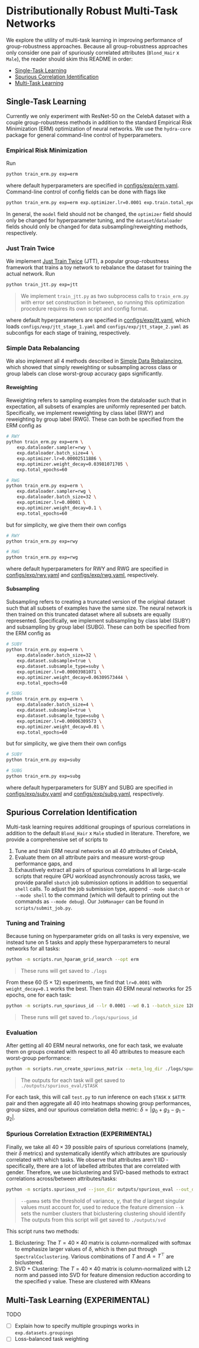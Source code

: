 # Distributionally Robust Multi-Task Networks

We explore the utility of multi-task learning in improving performance of group-robustness approaches. Because all group-robustness approaches only consider one pair of spuriously correlated attributes (`Blond_Hair` x `Male`), the reader should skim this README in order:
- [Single-Task Learning](#single-task-learning)
- [Spurious Correlation Identification](#spurious-correlation-identification)
- [Multi-Task Learning](#multi-task-learning)

## Single-Task Learning
Currently we only experiment with ResNet-50 on the CelebA dataset with a couple group-robustness methods in addition to the standard Empirical Risk Minimization (ERM) optimization of neural networks. We use the `hydra-core` package for  general command-line control of hyperparameters.

### Empirical Risk Minimization
Run
```bash
python train_erm.py exp=erm
```
where default hyperparameters are specified in [configs/exp/erm.yaml](https://github.com/vliu15/mml-robustness/blob/main/configs/exp/erm.yaml). Command-line control of config fields can be done with flags like
```bash
python train_erm.py exp=erm exp.optimizer.lr=0.0001 exp.train.total_epochs=50
```
In general, the `model` field should not be changed, the `optimizer` field should only be changed for hyperparameter tuning, and the `dataset`/`dataloader` fields should only be changed for data subsampling/reweighting methods, respectively.

### Just Train Twice
We implement [Just Train Twice](https://arxiv.org/abs/2107.09044) (JTT), a popular group-robustness framework that trains a toy network to rebalance the dataset for training the actual network. Run
```bash
python train_jtt.py exp=jtt
```
> We implement `train_jtt.py` as two subprocess calls to `train_erm.py` with error set construction in between, so running this optimization procedure requires its own script and config format.

where default hyperparameters are specified in [configs/exp/jtt.yaml](https://github.com/vliu15/mml-robustness/blob/main/configs/exp/jtt.yaml), which loads `configs/exp/jtt_stage_1.yaml` and `configs/exp/jtt_stage_2.yaml` as subconfigs for each stage of training, respectively.

### Simple Data Rebalancing
We also implement all 4 methods described in [Simple Data Rebalancing](https://arxiv.org/abs/2110.14503), which showed that simply reweighting or subsampling across class or group labels can close worst-group accuracy gaps significantly.

#### Reweighting
Reweighting refers to sampling examples from the dataloader such that in expectation, all subsets of examples are uniformly represented per batch. Specifically, we implement reweighting by class label (RWY) and reweighting by group label (RWG). These can both be specified from the ERM config as
```bash
# RWY
python train_erm.py exp=erm \
    exp.dataloader.sampler=rwy \
    exp.dataloader.batch_size=4 \
    exp.optimizer.lr=0.00002511886 \
    exp.optimizer.weight_decay=0.03981071705 \
    exp.total_epochs=60

# RWG
python train_erm.py exp=erm \
    exp.dataloader.sampler=rwg \
    exp.dataloader.batch_size=32 \
    exp.optimizer.lr=0.00001 \
    exp.optimizer.weight_decay=0.1 \
    exp.total_epochs=60
```
but for simplicity, we give them their own configs
```bash
# RWY
python train_erm.py exp=rwy

# RWG
python train_erm.py exp=rwg
```
where default hyperparameters for RWY and RWG are specified in [configs/exp/rwy.yaml](https://github.com/vliu15/mml-robustness/blob/main/configs/exp/rwy.yaml) and [configs/exp/rwg.yaml](https://github.com/vliu15/mml-robustness/blob/main/configs/exp/rwg.yaml), respectively.

#### Subsampling
Subsampling refers to creating a truncated version of the original dataset such that all subsets of examples have the same size. The neural network is then trained on this truncated dataset where all subsets are equally represented. Specifically, we implement subsampling by class label (SUBY) and subsampling by group label (SUBG). These can both be specified from the ERM config as
```bash
# SUBY
python train_erm.py exp=erm \
    exp.dataloader.batch_size=32 \
    exp.dataset.subsample=true \
    exp.dataset.subsample_type=suby \
    exp.optimizer.lr=0.00003981071 \
    exp.optimizer.weight_decay=0.06309573444 \
    exp.total_epochs=60

# SUBG
python train_erm.py exp=erm \
    exp.dataloader.batch_size=4 \
    exp.dataset.subsample=true \
    exp.dataset.subsample_type=subg \
    exp.optimizer.lr=0.00006309573 \
    exp.optimizer.weight_decay=0.01 \
    exp.total_epochs=60
```
but for simplicity, we give them their own configs
```bash
# SUBY
python train_erm.py exp=suby

# SUBG
python train_erm.py exp=subg
```
where default hyperparameters for SUBY and SUBG are specified in [configs/exp/suby.yaml](https://github.com/vliu15/mml-robustness/blob/main/configs/exp/suby.yaml) and [configs/exp/subg.yaml](https://github.com/vliu15/mml-robustness/blob/main/configs/exp/subg.yaml), respectively.

## Spurious Correlation Identification
Multi-task learning requires additional groupings of spurious correlations in addition to the default `Blond_Hair` x `Male` studied in literature. Therefore, we provide a comprehensive set of scripts to
1. Tune and train ERM neural networks on all 40 attributes of CelebA,
2. Evaluate them on all attribute pairs and measure worst-group performance gaps, and
3. Exhaustively extract all pairs of spurious correlations
In all large-scale scripts that require GPU workload asynchronously across tasks, we provide parallel `sbatch` job submission options in addition to sequential `shell` calls. To adjust the job submission type, append `--mode sbatch` or `--mode shell` to the command (which will default to printing out the commands as `--mode debug`). Our `JobManager` can be found in `scripts/submit_job.py`.

### Tuning and Training
Because tuning on hyperparameter grids on all tasks is very expensive, we instead tune on 5 tasks and apply these hyperparameters to neural networks for all tasks:
```bash
python -m scripts.run_hparam_grid_search --opt erm
```
> These runs will get saved to `./logs`

From these 60 ($5 \times 12$) experiments, we find that `lr=0.0001` with `weight_decay=0.1` works the best. Then train 40 ERM neural networks for 25 epochs, one for each task:
```bash
python -m scripts.run_spurious_id --lr 0.0001 --wd 0.1 --batch_size 128 --epochs 25 --mode sbatch
```
> These runs will get saved to`./logs/spurious_id`

### Evaluation
After getting all 40 ERM neural networks, one for each task, we evaluate them on groups created with respect to all 40 attributes to measure each worst-group performance:
```bash
python -m scripts.run_create_spurious_matrix --meta_log_dir ./logs/spurious_id --json_dir ./outputs/spurious_eval --mode sbatch
```
> The outputs for each task will get saved to `./outputs/spurious_eval/$TASK`

For each task, this will call `test.py` to run inference on each `$TASK` x `$ATTR` pair and then aggregate all 40 into heatmaps showing group performances, group sizes, and our spurious correlation delta metric: $\delta = |g_0 + g_3 - g_1 - g_2|$.

### Spurious Correlation Extraction (EXPERIMENTAL)
Finally, we take all $40 \times 39$ possible pairs of spurious correlations (namely, their $\delta$ metrics) and systematically identify which attributes are spuriously correlated with which tasks. We observe that attributes aren't IID - specifically, there are a lot of labelled attributes that are correlated with gender. Therefore, we use biclustering and SVD-based methods to extract correlations across/between attributes/tasks:
```bash
python -m scripts.spurious_svd --json_dir outputs/spurious_eval --out_dir outputs/svd --gamma 0.9 --k 10
```
> `--gamma` sets the threshold of variance, $\gamma$, that the $d$ largest singular values must account for, used to reduce the feature dimension
> `--k` sets the number clusters that biclustering clustering should identify
> The outputs from this script will get saved to `./outputs/svd`

This script runs two methods:
1. Biclustering: The $T = 40 \times 40$ matrix is column-normalized with softmax to emphasize larger values of $\delta$, which is then put through `SpectralCoclustering`. Various combinations of $T$ and $A = T^\top$ are biclustered.
2. SVD + Clustering: The $T = 40 \times 40$ matrix is column-normalized with L2 norm and passed into SVD for feature dimension reduction according to the specified $\gamma$ value. These are clustered with KMeans

## Multi-Task Learning (EXPERIMENTAL)
TODO
- [ ] Explain how to specify multiple groupings works in `exp.datasets.groupings`
- [ ] Loss-balanced task weighting
